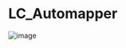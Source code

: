 # LC_Automapper
![image](https://user-images.githubusercontent.com/26539681/123565079-3a958d80-d7ee-11eb-9365-1c182f2edf9e.png)
